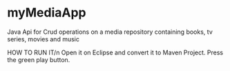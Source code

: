 # myMediaApp
Java Api for Crud operations on a media repository containing books, tv series, movies and music

HOW TO RUN IT/n
Open it on Eclipse and convert it to Maven Project.
Press the green play button.
